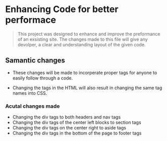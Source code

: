 # Enhancing Code for better performace

>This project was designed to enhance and improve the preformance of an exsisting site. The changes made to this file will give any devolper, a clear and understanding layout of the given code.

## Samantic changes
- These changes will be made to incorperate proper tags for anyone to easily follow through a code.

- Changing the tags in the HTML will also result in changing the same tag names into CSS.
### Acutal changes made


- Changing the div tags to both headers and nav tags
- Changing the div tags of the center left blocks to section tags
- Changing the div tags on the center right to aside tags
- Changing the div tags in the bottom of the page to footer tags

